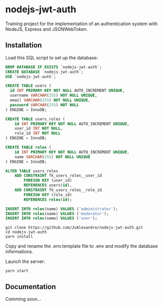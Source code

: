 # nodejs-jwt-auth

Training project for the implementation of an authentication system with NodeJS, Express and JSONWebToken.

## Installation

Load this SQL script to set up the database:

```sql
DROP DATABASE IF EXISTS `nodejs-jwt-auth`;
CREATE DATABASE `nodejs-jwt-auth`;
USE `nodejs-jwt-auth`;

CREATE TABLE users (
  id INT PRIMARY KEY NOT NULL AUTO_INCREMENT UNIQUE,
  username VARCHAR(255) NOT NULL UNIQUE,
  email VARCHAR(255) NOT NULL UNIQUE,
  password VARCHAR(255) NOT NULL
) ENGINE = InnoDB;

CREATE TABLE users_roles (
	id INT PRIMARY KEY NOT NULL AUTO_INCREMENT UNIQUE,
    user_id INT NOT NULL,
    role_id INT NOT NULL
) ENGINE = InnoDB;

CREATE TABLE roles (
	id INT PRIMARY KEY NOT NULL AUTO_INCREMENT UNIQUE,
    name VARCHAR(255) NOT NULL UNIQUE
) ENGINE = InnoDB;

ALTER TABLE users_roles
	ADD CONSTRAINT fk_users_roles__user_id
		FOREIGN KEY (user_id)
        REFERENCES users(id),
	ADD CONSTRAINT fk_users_roles__role_id
		FOREIGN KEY (role_id)
        REFERENCES roles(id);

INSERT INTO roles(name) VALUES ('administrator');
INSERT INTO roles(name) VALUES ('moderator');
INSERT INTO roles(name) VALUES ('user');
```

```
git clone https://github.com/JuAlexandre/nodejs-jwt-auth.git
cd nodejs-jwt-auth
yarn install
```

Copy and rename the .env.template file to .env and modify the database informations.

Launch the server:

```
yarn start
```

## Documentation

Comming soon...
